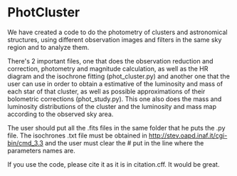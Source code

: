 # PhotCluster
We have created a code to do the photometry of clusters and astronomical structures, using different observation images and filters in the same sky region and to analyze them.

There's 2 important files, one that does the observation reduction and correction, photometry and magnitude calculation, as well as the HR diagram and the isochrone fitting (phot_cluster.py) and another one that the user can use in order to obtain a estimative of the luminosity and mass of each star of that cluster, as well as possible approximations of their bolometric corrections (phot_study.py). This one also does the mass and luminosity distributions of the cluster and the luminosity and mass map according to the observed sky area.

The user should put all the .fits files in the same folder that he puts the .py file. The isochrones .txt file must be obtained in http://stev.oapd.inaf.it/cgi-bin/cmd_3.3 and the user must clear the # put in the line where the parameters names are.

If you use the code, please cite it as it is in citation.cff. It would be great. 
